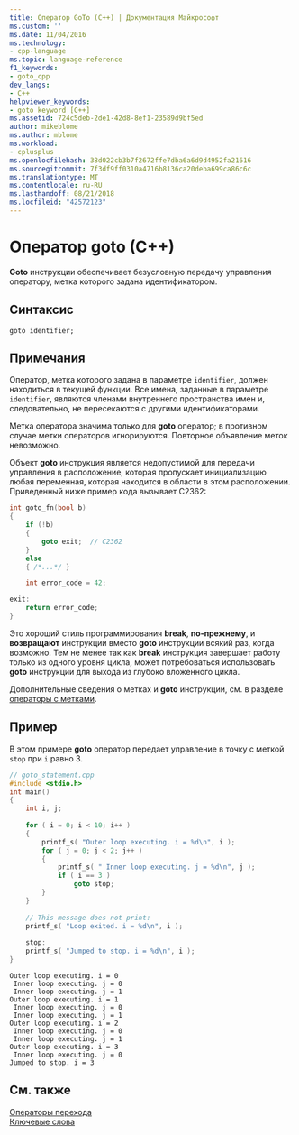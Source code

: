 ```yaml
---
title: Оператор GoTo (C++) | Документация Майкрософт
ms.custom: ''
ms.date: 11/04/2016
ms.technology:
- cpp-language
ms.topic: language-reference
f1_keywords:
- goto_cpp
dev_langs:
- C++
helpviewer_keywords:
- goto keyword [C++]
ms.assetid: 724c5deb-2de1-42d8-8ef1-23589d9bf5ed
author: mikeblome
ms.author: mblome
ms.workload:
- cplusplus
ms.openlocfilehash: 38d022cb3b7f2672ffe7dba6a6d9d4952fa21616
ms.sourcegitcommit: 7f3df9ff0310a4716b8136ca20deba699ca86c6c
ms.translationtype: MT
ms.contentlocale: ru-RU
ms.lasthandoff: 08/21/2018
ms.locfileid: "42572123"
---
```

# <a name="goto-statement-c"></a>Оператор goto (C++)
**Goto** инструкции обеспечивает безусловную передачу управления оператору, метка которого задана идентификатором.  
  
## <a name="syntax"></a>Синтаксис  
  
```  
goto identifier;  
```  
  
## <a name="remarks"></a>Примечания  
 Оператор, метка которого задана в параметре `identifier`, должен находиться в текущей функции. Все имена, заданные в параметре `identifier`, являются членами внутреннего пространства имен и, следовательно, не пересекаются с другими идентификаторами.  
  
 Метка оператора значима только для **goto** оператор; в противном случае метки операторов игнорируются. Повторное объявление меток невозможно.  

Объект **goto** инструкция является недопустимой для передачи управления в расположение, которая пропускает инициализацию любая переменная, которая находится в области в этом расположении. Приведенный ниже пример кода вызывает C2362:

```cpp
int goto_fn(bool b)
{
    if (!b)
    {
        goto exit;  // C2362
    }
    else
    { /*...*/ }

    int error_code = 42;

exit:
    return error_code;
}
```
  
 Это хороший стиль программирования **break**, **по-прежнему**, и **возвращают** инструкции вместо **goto** инструкции всякий раз, когда возможно. Тем не менее так как **break** инструкция завершает работу только из одного уровня цикла, может потребоваться использовать **goto** инструкции для выхода из глубоко вложенного цикла.  
  
 Дополнительные сведения о метках и **goto** инструкции, см. в разделе [операторы с метками](../cpp/labeled-statements.md).  
  
## <a name="example"></a>Пример  
 В этом примере **goto** оператор передает управление в точку с меткой `stop` при `i` равно 3.  
  
```cpp  
// goto_statement.cpp  
#include <stdio.h>  
int main()  
{  
    int i, j;  
  
    for ( i = 0; i < 10; i++ )  
    {  
        printf_s( "Outer loop executing. i = %d\n", i );  
        for ( j = 0; j < 2; j++ )  
        {  
            printf_s( " Inner loop executing. j = %d\n", j );  
            if ( i == 3 )  
                goto stop;  
        }  
    }  
  
    // This message does not print:   
    printf_s( "Loop exited. i = %d\n", i );  
  
    stop:   
    printf_s( "Jumped to stop. i = %d\n", i );  
}  
```  
  
```Output  
Outer loop executing. i = 0  
 Inner loop executing. j = 0  
 Inner loop executing. j = 1  
Outer loop executing. i = 1  
 Inner loop executing. j = 0  
 Inner loop executing. j = 1  
Outer loop executing. i = 2  
 Inner loop executing. j = 0  
 Inner loop executing. j = 1  
Outer loop executing. i = 3  
 Inner loop executing. j = 0  
Jumped to stop. i = 3  
```  
  
## <a name="see-also"></a>См. также  
 [Операторы перехода](../cpp/jump-statements-cpp.md)   
 [Ключевые слова](../cpp/keywords-cpp.md)
